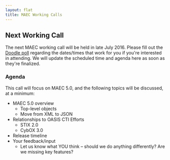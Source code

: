 ```yaml
---
layout: flat
title: MAEC Working Calls
---
```



## Next Working Call

The next MAEC working call will be held in late July 2016. Please fill out the [Doodle poll](http://doodle.com/poll/hn2gt7f6b9gdznps) regarding the dates/times that work for you if you're interested in attending. We will update the scheduled time and agenda here as soon as they're finalized.

### Agenda

This call will focus on MAEC 5.0, and the following topics will be discussed, at a minimum:

* MAEC 5.0 overview
    * Top-level objects
    * Move from XML to JSON
* Relationships to OASIS CTI Efforts
    * STIX 2.0
    * CybOX 3.0
* Release timeline
* Your feedback/input
    * Let us know what YOU think – should we do anything differently? Are we missing key features?




